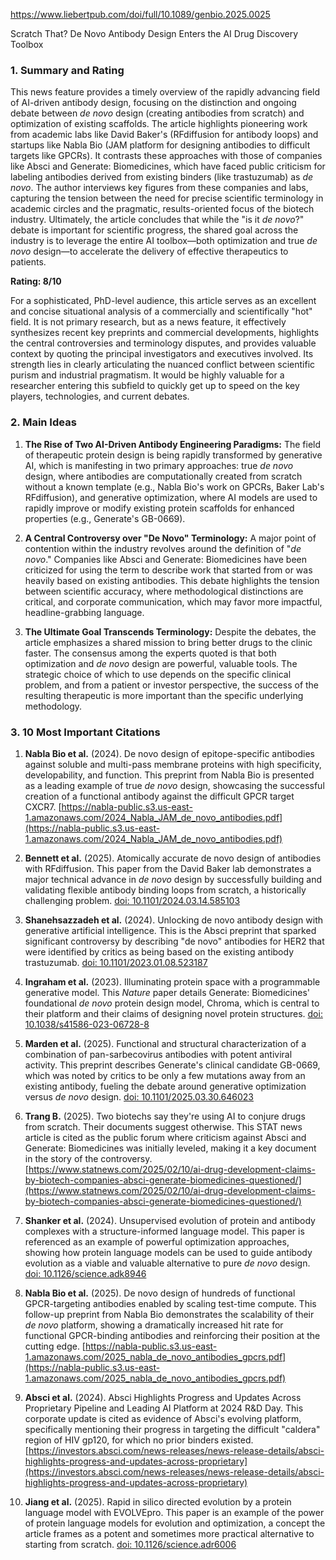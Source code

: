 https://www.liebertpub.com/doi/full/10.1089/genbio.2025.0025

Scratch That? De Novo Antibody Design Enters the AI Drug Discovery Toolbox

### 1. Summary and Rating

This news feature provides a timely overview of the rapidly advancing field of AI-driven antibody design, focusing on the distinction and ongoing debate between *de novo* design (creating antibodies from scratch) and optimization of existing scaffolds. The article highlights pioneering work from academic labs like David Baker's (RFdiffusion for antibody loops) and startups like Nabla Bio (JAM platform for designing antibodies to difficult targets like GPCRs). It contrasts these approaches with those of companies like Absci and Generate: Biomedicines, which have faced public criticism for labeling antibodies derived from existing binders (like trastuzumab) as *de novo*. The author interviews key figures from these companies and labs, capturing the tension between the need for precise scientific terminology in academic circles and the pragmatic, results-oriented focus of the biotech industry. Ultimately, the article concludes that while the "is it *de novo*?" debate is important for scientific progress, the shared goal across the industry is to leverage the entire AI toolbox—both optimization and true *de novo* design—to accelerate the delivery of effective therapeutics to patients.

**Rating: 8/10**

For a sophisticated, PhD-level audience, this article serves as an excellent and concise situational analysis of a commercially and scientifically "hot" field. It is not primary research, but as a news feature, it effectively synthesizes recent key preprints and commercial developments, highlights the central controversies and terminology disputes, and provides valuable context by quoting the principal investigators and executives involved. Its strength lies in clearly articulating the nuanced conflict between scientific purism and industrial pragmatism. It would be highly valuable for a researcher entering this subfield to quickly get up to speed on the key players, technologies, and current debates.

### 2. Main Ideas

1.  **The Rise of Two AI-Driven Antibody Engineering Paradigms:** The field of therapeutic protein design is being rapidly transformed by generative AI, which is manifesting in two primary approaches: true *de novo* design, where antibodies are computationally created from scratch without a known template (e.g., Nabla Bio's work on GPCRs, Baker Lab's RFdiffusion), and generative optimization, where AI models are used to rapidly improve or modify existing protein scaffolds for enhanced properties (e.g., Generate's GB-0669).

2.  **A Central Controversy over "De Novo" Terminology:** A major point of contention within the industry revolves around the definition of "*de novo*." Companies like Absci and Generate: Biomedicines have been criticized for using the term to describe work that started from or was heavily based on existing antibodies. This debate highlights the tension between scientific accuracy, where methodological distinctions are critical, and corporate communication, which may favor more impactful, headline-grabbing language.

3.  **The Ultimate Goal Transcends Terminology:** Despite the debates, the article emphasizes a shared mission to bring better drugs to the clinic faster. The consensus among the experts quoted is that both optimization and *de novo* design are powerful, valuable tools. The strategic choice of which to use depends on the specific clinical problem, and from a patient or investor perspective, the success of the resulting therapeutic is more important than the specific underlying methodology.

### 3. 10 Most Important Citations

1.  **Nabla Bio et al.** (2024). De novo design of epitope-specific antibodies against soluble and multi-pass membrane proteins with high specificity, developability, and function.
    This preprint from Nabla Bio is presented as a leading example of true *de novo* design, showcasing the successful creation of a functional antibody against the difficult GPCR target CXCR7.
    [https://nabla-public.s3.us-east-1.amazonaws.com/2024_Nabla_JAM_de_novo_antibodies.pdf](https://nabla-public.s3.us-east-1.amazonaws.com/2024_Nabla_JAM_de_novo_antibodies.pdf)

2.  **Bennett et al.** (2025). Atomically accurate de novo design of antibodies with RFdiffusion.
    This paper from the David Baker lab demonstrates a major technical advance in *de novo* design by successfully building and validating flexible antibody binding loops from scratch, a historically challenging problem.
    [doi: 10.1101/2024.03.14.585103](https://doi.org/10.1101/2024.03.14.585103)

3.  **Shanehsazzadeh et al.** (2024). Unlocking de novo antibody design with generative artificial intelligence.
    This is the Absci preprint that sparked significant controversy by describing "de novo" antibodies for HER2 that were identified by critics as being based on the existing antibody trastuzumab.
    [doi: 10.1101/2023.01.08.523187](https://doi.org/10.1101/2023.01.08.523187)

4.  **Ingraham et al.** (2023). Illuminating protein space with a programmable generative model.
    This *Nature* paper details Generate: Biomedicines' foundational *de novo* protein design model, Chroma, which is central to their platform and their claims of designing novel protein structures.
    [doi: 10.1038/s41586-023-06728-8](https://doi.org/10.1038/s41586-023-06728-8)

5.  **Marden et al.** (2025). Functional and structural characterization of a combination of pan-sarbecovirus antibodies with potent antiviral activity.
    This preprint describes Generate's clinical candidate GB-0669, which was noted by critics to be only a few mutations away from an existing antibody, fueling the debate around generative optimization versus *de novo* design.
    [doi: 10.1101/2025.03.30.646023](https://doi.org/10.1101/2025.03.30.646023)

6.  **Trang B.** (2025). Two biotechs say they're using AI to conjure drugs from scratch. Their documents suggest otherwise.
    This STAT news article is cited as the public forum where criticism against Absci and Generate: Biomedicines was initially leveled, making it a key document in the story of the controversy.
    [https://www.statnews.com/2025/02/10/ai-drug-development-claims-by-biotech-companies-absci-generate-biomedicines-questioned/](https://www.statnews.com/2025/02/10/ai-drug-development-claims-by-biotech-companies-absci-generate-biomedicines-questioned/)

7.  **Shanker et al.** (2024). Unsupervised evolution of protein and antibody complexes with a structure-informed language model.
    This paper is referenced as an example of powerful optimization approaches, showing how protein language models can be used to guide antibody evolution as a viable and valuable alternative to pure *de novo* design.
    [doi: 10.1126/science.adk8946](https://doi.org/10.1126/science.adk8946)

8.  **Nabla Bio et al.** (2025). De novo design of hundreds of functional GPCR-targeting antibodies enabled by scaling test-time compute.
    This follow-up preprint from Nabla Bio demonstrates the scalability of their *de novo* platform, showing a dramatically increased hit rate for functional GPCR-binding antibodies and reinforcing their position at the cutting edge.
    [https://nabla-public.s3.us-east-1.amazonaws.com/2025_nabla_de_novo_antibodies_gpcrs.pdf](https://nabla-public.s3.us-east-1.amazonaws.com/2025_nabla_de_novo_antibodies_gpcrs.pdf)

9.  **Absci et al.** (2024). Absci Highlights Progress and Updates Across Proprietary Pipeline and Leading AI Platform at 2024 R&D Day.
    This corporate update is cited as evidence of Absci's evolving platform, specifically mentioning their progress in targeting the difficult "caldera" region of HIV gp120, for which no prior binders existed.
    [https://investors.absci.com/news-releases/news-release-details/absci-highlights-progress-and-updates-across-proprietary](https://investors.absci.com/news-releases/news-release-details/absci-highlights-progress-and-updates-across-proprietary)

10. **Jiang et al.** (2025). Rapid in silico directed evolution by a protein language model with EVOLVEpro.
    This paper is an example of the power of protein language models for evolution and optimization, a concept the article frames as a potent and sometimes more practical alternative to starting from scratch.
    [doi: 10.1126/science.adr6006](https://doi.org/10.1126/science.adr6006)
